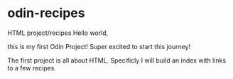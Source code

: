 # odin-recipes
HTML project/recipes
Hello world, 

this is my first Odin Project! Super excited to start this journey! 

The first project is all about HTML. Specificly I will build an index with links to a few recipes. 
